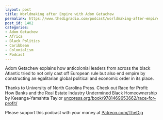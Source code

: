 ```yaml
---
layout: post
title: Worldmaking after Empire with Adom Getachew
permalink: https://www.thedigradio.com/podcast/worldmaking-after-empire-with-adom-getachew/index.html
post_id: 1402
categories: 
- Adom Getachew
- Africa
- Black Politics
- Caribbean
- Colonialism
- Podcast
---
```


Adom Getachew explains how anticolonial leaders from across the black Atlantic tried to not only cast off European rule but also end empire by constructing an egalitarian global political and economic order in its place. 

Thanks to University of North Carolina Press. Check out Race for Profit: How Banks and the Real Estate Industry Undermined Black Homeownership by Keeanga-Yamahtta Taylor 
[uncpress.org/book/9781469653662/race-for-profit/](http://uncpress.org/book/9781469653662/race-for-profit/)

Please support this podcast with your money at 
[Patreon.com/TheDig](http://Patreon.com/TheDig)